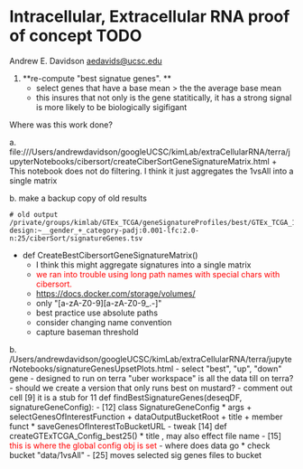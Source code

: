 # Intracellular, Extracellular RNA proof of concept TODO
Andrew E. Davidson
aedavids@ucsc.edu

1. **re-compute "best signatue genes". **
   - select genes that have a base mean > the the average base mean
   - this insures that not only is the gene statitically, it has a strong signal is more likely to be biologically sigifigant 
   

Where was this work done?

a. file:///Users/andrewdavidson/googleUCSC/kimLab/extraCellularRNA/terra/jupyterNotebooks/cibersort/createCiberSortGeneSignatureMatrix.html
    + This notebook does not do filtering. I think it just aggregates the 1vsAll into a single matrix

b.  make a backup copy of old results
```
# old output
/private/groups/kimlab/GTEx_TCGA/geneSignatureProfiles/best/GTEx_TCGA_1vsAll-design:~__gender_+_category-padj:0.001-lfc:2.0-n:25/ciberSort/signatureGenes.tsv

```

- def CreateBestCibersortGeneSignatureMatrix()
  * I think this might aggregate signatures into a single matrix
  * <span style="color:red">we ran into trouble using long path names with special chars  with cibersort.</span>
  * https://docs.docker.com/storage/volumes/
  * only "[a-zA-Z0-9][a-zA-Z0-9_.-]"
  * best practice use absolute paths
  * consider changing name convention
  * capture baseman threshold

b. /Users/andrewdavidson/googleUCSC/kimLab/extraCellularRNA/terra/jupyterNotebooks/signatureGenesUpsetPlots.html
    - select "best", "up", "down" gene
    - designed to run on terra "uber workspace" is all the data till on terra?
    - should we create a version that only runs best on mustard?
    - comment out cell [9] it is a stub for 11 def findBestSignatureGenes(deseqDF, signatureGeneConfig):
    - [12] class SignatureGeneConfig
      * args
        + selectGenesOfInterestFunction
        + dataOutputBucketRoot
        + title
        + member funct
          * saveGenesOfInterestToBucketURL
    - tweak [14] def createGTExTCGA_Config_best25()
      * title , may also effect file name
    - [15] <span style="color:red"> this is where the global config obj is set </span>
    - where does data go
      * check bucket "data/1vsAll"
    - [25] moves selected sig genes files to bucket
    


